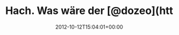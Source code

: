 ---
retweeted: false
source: <a href="http://itunes.apple.com/us/app/twitter/id409789998?mt=12" rel="nofollow">Twitter
  for Mac</a>
entities:
  hashtags: []
  symbols: []
  user_mentions:
  - name: とりあえずめろんぱん
    screen_name: DOzeo
    indices:
    - '19'
    - '25'
    id_str: '4385357293'
    id: '4385357293'
  - name: Daniel Lohse
    screen_name: annismckenzie
    indices:
    - '53'
    - '67'
    id_str: '8489592'
    id: '8489592'
  urls:
  - url: http://t.co/Lc5iX04L
    expanded_url: http://yfrog.com/kg4skwp
    display_url: yfrog.com/kg4skwp
    indices:
    - '69'
    - '89'
display_text_range:
- '0'
- '89'
favorite_count: '1'
id_str: '256772215662604288'
truncated: false
retweet_count: '0'
id: '256772215662604288'
possibly_sensitive: false
created_at: Fri Oct 12 15:04:01 +0000 2012
favorited: false
full_text: Hach. Was wäre der [@dozeo](https://twitter.com/dozeo) Issue-Tracker nur
  ohne den [@annismckenzie](https://twitter.com/annismckenzie)…
lang: de
quote_url: http://yfrog.com/kg4skwp
tags:
- pesos:twitter
date: '2012-10-12T15:04:01+00:00'
src: https://twitter.com/bascht/status/256772215662604288
original_url: https://twitter.com/bascht/status/256772215662604288
type: twitter_tweet
text: Hach. Was wäre der [@dozeo](https://twitter.com/dozeo) Issue-Tracker nur ohne
  den [@annismckenzie](https://twitter.com/annismckenzie)…
title: Hach. Was wäre der [@dozeo](htt

---
